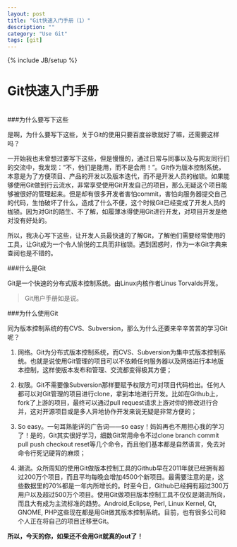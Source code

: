 ```yaml
---
layout: post
title: "Git快速入门手册（1）"
description: ""
category: "Use Git"
tags: [git]
---
```

{% include JB/setup %}

Git快速入门手册
===

<br />
###为什么要写下这些

是啊，为什么要写下这些，关于Git的使用只要百度谷歌就好了嘛，还需要这样吗？

一开始我也未曾想过要写下这些，但是慢慢的，通过日常与同事以及与网友同行们的交流中，我发现：“不，他们是能用，而不是会用！”。Git作为版本控制系统，本意是为了方便项目、产品的开发以及版本迭代，而不是开发人员的枷锁。如果能够使用Git做到行云流水，非常享受使用Git开发自己的项目，那么无疑这个项目能够被很好的管理起来。但是却有很多开发者害怕commit，害怕向服务器提交自己的代码，生怕破坏了什么，造成了什么不便，这个时候Git已经变成了开发人员的枷锁。因为对Git的陌生、不了解，如履薄冰得使用Git进行开发，对项目开发是绝对没有好处的。

所以，我决心写下这些，让开发人员最快速的了解Git，了解他们需要经常使用的工具，让Git成为一个令人愉悦的工具而非枷锁。遇到困惑时，作为一本Git字典来查阅也是不错的。

###什么是Git

Git是一个快速的分布式版本控制系统。由Linux内核作者Linus Torvalds开发。
> Git用户手册如是说。

###为什么使用Git

同为版本控制系统的有CVS、Subversion，那么为什么还要来辛辛苦苦的学习Git呢？

1. 网络。Git为分布式版本控制系统，而CVS、Subversion为集中式版本控制系统。也就是说使用Git管理的项目可以不依赖任何服务器以及网络进行本地版本控制，这样使版本发布和管理、交流都变得极其方便；

2. 权限。Git不需要像Subversion那样要赋予权限方可对项目代码检出。任何人都可以对Git管理的项目进行clone，拿到本地进行开发。比如在Github上，fork了上游的项目，最终可以通过pull request请求上游对你的修改进行合并，这对开源项目或是多人异地协作开发来说无疑是非常方便的；

3. So easy。一句耳熟能详的广告词——so easy！妈妈再也不用担心我的学习了！是的，Git其实很好学习，细数Git常用命令不过clone branch commit pull push checkout reset等几个命令，而且他们基本都是自然语言，免去对命令行死记硬背的麻烦；

4. 潮流。众所周知的使用Git做版本控制工具的Github早在2011年就已经拥有超过200万个项目，而且平均每晚会增加4500个新项目。最需要注意的是，这些数据里的70%都是一年内所增长的。时至今日，Github已经拥有超过300万用户以及超过500万个项目。使用Git做项目版本控制工具不仅仅是潮流所向，而且大有成为主流标准的趋势。Android,Eclipse, Perl, Linux Kernel, Qt, GNOME,
                                                                                PHP这些现在都是用Git做其版本控制系统。目前，也有很多公司和个人正在将自己的项目迁移至Git。

**所以，今天的你，如果还不会用Git就真的out了！**
